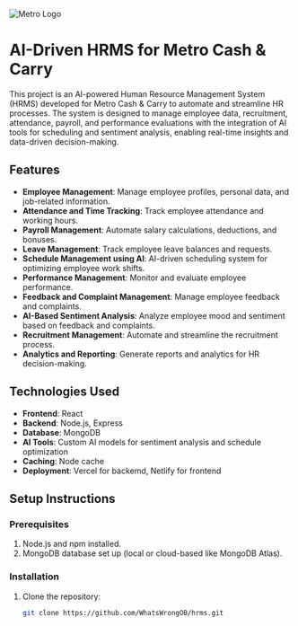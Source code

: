 ![Metro Logo](public/metro.png)

# AI-Driven HRMS for Metro Cash & Carry

This project is an AI-powered Human Resource Management System (HRMS) developed for Metro Cash & Carry to automate and streamline HR processes. The system is designed to manage employee data, recruitment, attendance, payroll, and performance evaluations with the integration of AI tools for scheduling and sentiment analysis, enabling real-time insights and data-driven decision-making.

## Features
- **Employee Management**: Manage employee profiles, personal data, and job-related information.
- **Attendance and Time Tracking**: Track employee attendance and working hours.
- **Payroll Management**: Automate salary calculations, deductions, and bonuses.
- **Leave Management**: Track employee leave balances and requests.
- **Schedule Management using AI**: AI-driven scheduling system for optimizing employee work shifts.
- **Performance Management**: Monitor and evaluate employee performance.
- **Feedback and Complaint Management**: Manage employee feedback and complaints.
- **AI-Based Sentiment Analysis**: Analyze employee mood and sentiment based on feedback and complaints.
- **Recruitment Management**: Automate and streamline the recruitment process.
- **Analytics and Reporting**: Generate reports and analytics for HR decision-making.

## Technologies Used
- **Frontend**: React
- **Backend**: Node.js, Express
- **Database**: MongoDB
- **AI Tools**: Custom AI models for sentiment analysis and schedule optimization
- **Caching**: Node cache
- **Deployment**: Vercel for backemd, Netlify for frontend

## Setup Instructions

### Prerequisites
1. Node.js and npm installed.
2. MongoDB database set up (local or cloud-based like MongoDB Atlas).

### Installation

1. Clone the repository:
   ```bash
   git clone https://github.com/WhatsWrongOB/hrms.git
